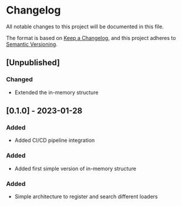 # Changelog

All notable changes to this project will be documented in this file.

The format is based on [Keep a Changelog](https://keepachangelog.com/en/1.0.0/),
and this project adheres to [Semantic Versioning](https://semver.org/spec/v2.0.0.html).

## [Unpublished]

### Changed
- Extended the in-memory structure

## [0.1.0] - 2023-01-28

### Added

- Added CI/CD pipeline integration

### Added

- Added first simple version of in-memory structure

### Added

- Simple architecture to register and search different loaders